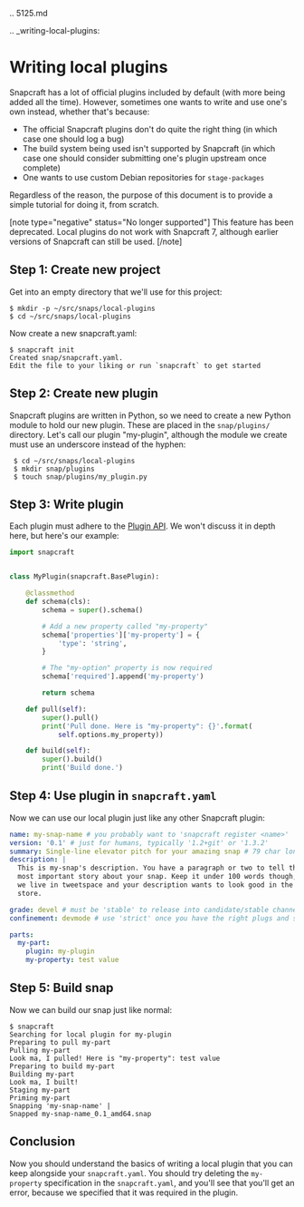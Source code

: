 .. 5125.md

.. _writing-local-plugins:

# Writing local plugins

Snapcraft has a lot of official plugins included by default (with more being added all the time). However, sometimes one wants to write and use one's own instead, whether that's because:

- The official Snapcraft plugins don't do quite the right thing (in which case one should log a bug)
- The build system being used isn't supported by Snapcraft (in which case one should consider submitting one's plugin upstream once complete)
- One wants to use custom Debian repositories for `stage-packages`

Regardless of the reason, the purpose of this document is to provide a simple tutorial for doing it, from scratch.

[note type="negative" status="No longer supported"]
This feature has been deprecated. Local plugins do not work with Snapcraft 7, although earlier versions of Snapcraft can still be used.
[/note]

## Step 1: Create new project

Get into an empty directory that we'll use for this project:

    $ mkdir -p ~/src/snaps/local-plugins
    $ cd ~/src/snaps/local-plugins

Now create a new snapcraft.yaml:

    $ snapcraft init
    Created snap/snapcraft.yaml.
    Edit the file to your liking or run `snapcraft` to get started


## Step 2: Create new plugin

Snapcraft plugins are written in Python, so we need to create a new Python module to hold our new plugin. These are placed in the `snap/plugins/` directory. Let's call our plugin "my-plugin", although the module we create must use an underscore instead of the hyphen:

     $ cd ~/src/snaps/local-plugins
     $ mkdir snap/plugins
     $ touch snap/plugins/my_plugin.py


## Step 3: Write plugin

Each plugin must adhere to the [Plugin API](snapcraft-plugin-api.md). We won't discuss it in depth here, but here's our example:

```python
import snapcraft


class MyPlugin(snapcraft.BasePlugin):

    @classmethod
    def schema(cls):
        schema = super().schema()

        # Add a new property called "my-property"
        schema['properties']['my-property'] = {
            'type': 'string',
        }

        # The "my-option" property is now required
        schema['required'].append('my-property')

        return schema

    def pull(self):
        super().pull()
        print('Pull done. Here is "my-property": {}'.format(
            self.options.my_property))

    def build(self):
        super().build()
        print('Build done.')
```


## Step 4: Use plugin in `snapcraft.yaml`

Now we can use our local plugin just like any other Snapcraft plugin:

```yaml
name: my-snap-name # you probably want to 'snapcraft register <name>'
version: '0.1' # just for humans, typically '1.2+git' or '1.3.2'
summary: Single-line elevator pitch for your amazing snap # 79 char long summary
description: |
  This is my-snap's description. You have a paragraph or two to tell the
  most important story about your snap. Keep it under 100 words though,
  we live in tweetspace and your description wants to look good in the snap
  store.

grade: devel # must be 'stable' to release into candidate/stable channels
confinement: devmode # use 'strict' once you have the right plugs and slots

parts:
  my-part:
    plugin: my-plugin
    my-property: test value
```


## Step 5: Build snap

Now we can build our snap just like normal:

```
$ snapcraft
Searching for local plugin for my-plugin
Preparing to pull my-part
Pulling my-part
Look ma, I pulled! Here is "my-property": test value
Preparing to build my-part
Building my-part
Look ma, I built!
Staging my-part
Priming my-part
Snapping 'my-snap-name' |
Snapped my-snap-name_0.1_amd64.snap
```


## Conclusion

Now you should understand the basics of writing a local plugin that you can keep alongside your `snapcraft.yaml`. You should try deleting the `my-property` specification in the `snapcraft.yaml`, and you'll see that you'll get an error, because we specified that it was required in the plugin.
